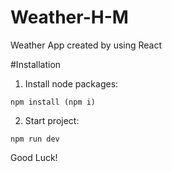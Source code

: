# Weather-H-M
Weather App created by using React

#Installation

1. Install node packages:
```
npm install (npm i)
```
2. Start project:
```
npm run dev
```
Good Luck!
